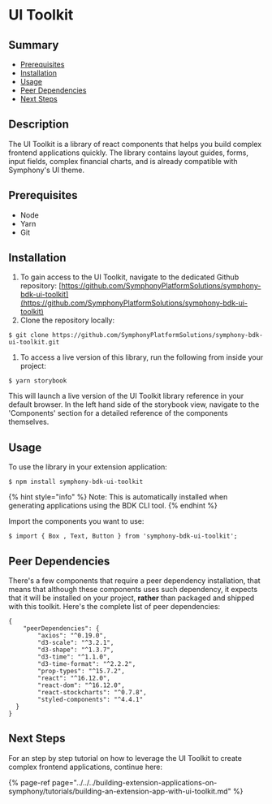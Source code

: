 # UI Toolkit

## Summary

* [Prerequisites](ui-toolkit.md#prerequisites)
* [Installation](ui-toolkit.md#installation)
* [Usage](ui-toolkit.md#usage)
* [Peer Dependencies](ui-toolkit.md#peer-dependencies)
* [Next Steps](ui-toolkit.md#next-steps)

## Description

The UI Toolkit is a library of react components that helps you build complex frontend applications quickly. The library contains layout guides, forms, input fields, complex financial charts, and is already compatible with Symphony's UI theme.

## Prerequisites

* Node
* Yarn
* Git

## Installation

1. To gain access to the UI Toolkit, navigate to the dedicated Github repository: [https://github.com/SymphonyPlatformSolutions/symphony-bdk-ui-toolkit](https://github.com/SymphonyPlatformSolutions/symphony-bdk-ui-toolkit)
2. Clone the repository locally:

```text
$ git clone https://github.com/SymphonyPlatformSolutions/symphony-bdk-ui-toolkit.git
```

1. To access a live version of this library, run the following from inside your project:

```text
$ yarn storybook
```

This will launch a live version of the UI Toolkit library reference in your default browser. In the left hand side of the storybook view, navigate to the 'Components' section for a detailed reference of the components themselves.

## Usage

To use the library in your extension application:

```text
$ npm install symphony-bdk-ui-toolkit
```

{% hint style="info" %}
Note: This is automatically installed when generating applications using the BDK CLI tool.
{% endhint %}

Import the components you want to use:

```text
$ import { Box , Text, Button } from 'symphony-bdk-ui-toolkit';
```

## Peer Dependencies

There's a few components that require a peer dependency installation, that means that although these components uses such dependency, it expects that it will be installed on your project, **rather** than packaged and shipped with this toolkit. Here's the complete list of peer dependencies:

```text
{
    "peerDependencies": {
        "axios": "^0.19.0",
        "d3-scale": "^3.2.1",
        "d3-shape": "^1.3.7",
        "d3-time": "^1.1.0",
        "d3-time-format": "^2.2.2",
        "prop-types": "^15.7.2",
        "react": "^16.12.0",
        "react-dom": "^16.12.0",
        "react-stockcharts": "^0.7.8",
        "styled-components": "^4.4.1"
  }
}
```

## Next Steps

For an step by step tutorial on how to leverage the UI Toolkit to create complex frontend applications, continue here:

{% page-ref page="../../../building-extension-applications-on-symphony/tutorials/building-an-extension-app-with-ui-toolkit.md" %}


